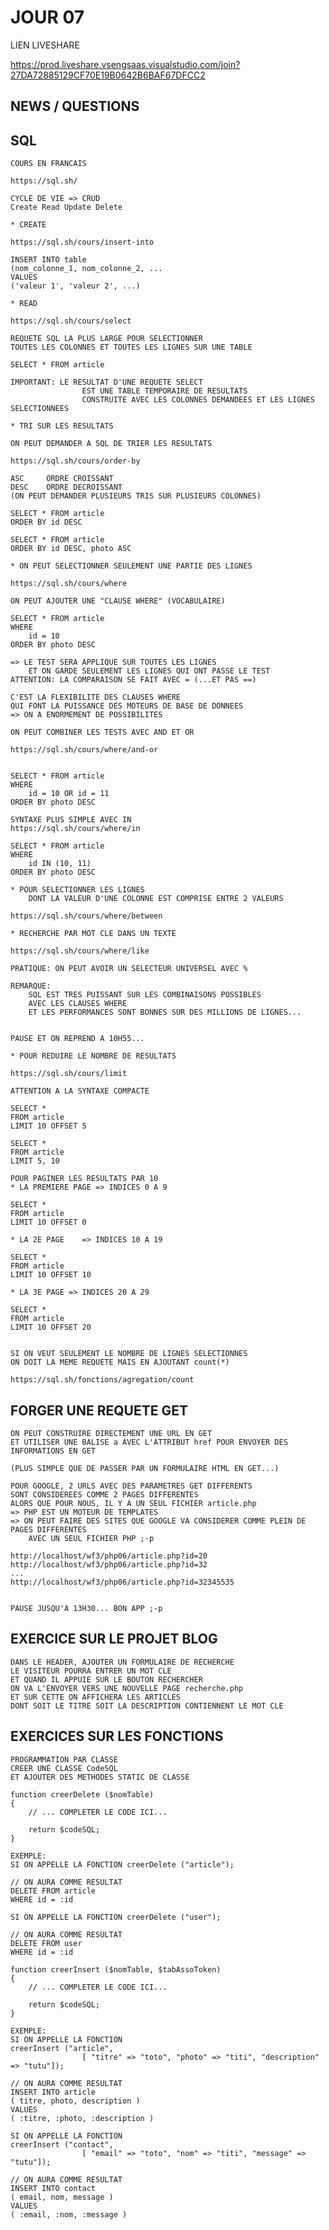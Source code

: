 # JOUR 07

LIEN LIVESHARE

https://prod.liveshare.vsengsaas.visualstudio.com/join?27DA72885129CF70E19B0642B6BAF67DFCC2

## NEWS / QUESTIONS


## SQL

    COURS EN FRANCAIS

    https://sql.sh/

    CYCLE DE VIE => CRUD
    Create Read Update Delete

    * CREATE

    https://sql.sh/cours/insert-into

    INSERT INTO table 
    (nom_colonne_1, nom_colonne_2, ...
    VALUES 
    ('valeur 1', 'valeur 2', ...)

    * READ

    https://sql.sh/cours/select

    REQUETE SQL LA PLUS LARGE POUR SELECTIONNER 
    TOUTES LES COLONNES ET TOUTES LES LIGNES SUR UNE TABLE
    
    SELECT * FROM article

    IMPORTANT: LE RESULTAT D'UNE REQUETE SELECT
                    EST UNE TABLE TEMPORAIRE DE RESULTATS
                    CONSTRUITE AVEC LES COLONNES DEMANDEES ET LES LIGNES SELECTIONNEES

    * TRI SUR LES RESULTATS

    ON PEUT DEMANDER A SQL DE TRIER LES RESULTATS

    https://sql.sh/cours/order-by

    ASC     ORDRE CROISSANT
    DESC    ORDRE DECROISSANT
    (ON PEUT DEMANDER PLUSIEURS TRIS SUR PLUSIEURS COLONNES)

    SELECT * FROM article
    ORDER BY id DESC

    SELECT * FROM article
    ORDER BY id DESC, photo ASC

    * ON PEUT SELECTIONNER SEULEMENT UNE PARTIE DES LIGNES

    https://sql.sh/cours/where

    ON PEUT AJOUTER UNE "CLAUSE WHERE" (VOCABULAIRE)

    SELECT * FROM article
    WHERE
        id = 10
    ORDER BY photo DESC
    
    => LE TEST SERA APPLIQUE SUR TOUTES LES LIGNES
        ET ON GARDE SEULEMENT LES LIGNES QUI ONT PASSE LE TEST
    ATTENTION: LA COMPARAISON SE FAIT AVEC = (...ET PAS ==)    

    C'EST LA FLEXIBILITE DES CLAUSES WHERE 
    QUI FONT LA PUISSANCE DES MOTEURS DE BASE DE DONNEES
    => ON A ENORMEMENT DE POSSIBILITES

    ON PEUT COMBINER LES TESTS AVEC AND ET OR

    https://sql.sh/cours/where/and-or


    SELECT * FROM article
    WHERE
        id = 10 OR id = 11
    ORDER BY photo DESC

    SYNTAXE PLUS SIMPLE AVEC IN
    https://sql.sh/cours/where/in

    SELECT * FROM article
    WHERE
        id IN (10, 11)
    ORDER BY photo DESC

    * POUR SELECTIONNER LES LIGNES 
        DONT LA VALEUR D'UNE COLONNE EST COMPRISE ENTRE 2 VALEURS

    https://sql.sh/cours/where/between

    * RECHERCHE PAR MOT CLE DANS UN TEXTE

    https://sql.sh/cours/where/like

    PRATIQUE: ON PEUT AVOIR UN SELECTEUR UNIVERSEL AVEC %

    REMARQUE: 
        SQL EST TRES PUISSANT SUR LES COMBINAISONS POSSIBLES 
        AVEC LES CLAUSES WHERE
        ET LES PERFORMANCES SONT BONNES SUR DES MILLIONS DE LIGNES...


    PAUSE ET ON REPREND A 10H55...

    * POUR REDUIRE LE NOMBRE DE RESULTATS 

    https://sql.sh/cours/limit

    ATTENTION A LA SYNTAXE COMPACTE

    SELECT *
    FROM article
    LIMIT 10 OFFSET 5

    SELECT *
    FROM article
    LIMIT 5, 10

    POUR PAGINER LES RESULTATS PAR 10
    * LA PREMIERE PAGE => INDICES 0 A 9

    SELECT *
    FROM article
    LIMIT 10 OFFSET 0

    * LA 2E PAGE    => INDICES 10 A 19

    SELECT *
    FROM article
    LIMIT 10 OFFSET 10

    * LA 3E PAGE => INDICES 20 A 29

    SELECT *
    FROM article
    LIMIT 10 OFFSET 20


    SI ON VEUT SEULEMENT LE NOMBRE DE LIGNES SELECTIONNES
    ON DOIT LA MEME REQUETE MAIS EN AJOUTANT count(*)

    https://sql.sh/fonctions/agregation/count


## FORGER UNE REQUETE GET

    ON PEUT CONSTRUIRE DIRECTEMENT UNE URL EN GET
    ET UTILISER UNE BALISE a AVEC L'ATTRIBUT href POUR ENVOYER DES INFORMATIONS EN GET

    (PLUS SIMPLE QUE DE PASSER PAR UN FORMULAIRE HTML EN GET...)

    POUR GOOGLE, 2 URLS AVEC DES PARAMETRES GET DIFFERENTS 
    SONT CONSIDEREES COMME 2 PAGES DIFFERENTES
    ALORS QUE POUR NOUS, IL Y A UN SEUL FICHIER article.php
    => PHP EST UN MOTEUR DE TEMPLATES
    => ON PEUT FAIRE DES SITES QUE GOOGLE VA CONSIDERER COMME PLEIN DE PAGES DIFFERENTES
        AVEC UN SEUL FICHIER PHP ;-p

    http://localhost/wf3/php06/article.php?id=20
    http://localhost/wf3/php06/article.php?id=32
    ...
    http://localhost/wf3/php06/article.php?id=32345535

    
    PAUSE JUSQU'A 13H30... BON APP ;-p


## EXERCICE SUR LE PROJET BLOG


    DANS LE HEADER, AJOUTER UN FORMULAIRE DE RECHERCHE
    LE VISITEUR POURRA ENTRER UN MOT CLE
    ET QUAND IL APPUIE SUR LE BOUTON RECHERCHER
    ON VA L'ENVOYER VERS UNE NOUVELLE PAGE recherche.php
    ET SUR CETTE ON AFFICHERA LES ARTICLES 
    DONT SOIT LE TITRE SOIT LA DESCRIPTION CONTIENNENT LE MOT CLE


## EXERCICES SUR LES FONCTIONS

    PROGRAMMATION PAR CLASSE
    CREER UNE CLASSE CodeSQL
    ET AJOUTER DES METHODES STATIC DE CLASSE

    function creerDelete ($nomTable)
    {
        // ... COMPLETER LE CODE ICI...

        return $codeSQL;
    }

    EXEMPLE:
    SI ON APPELLE LA FONCTION creerDelete ("article");

    // ON AURA COMME RESULTAT 
    DELETE FROM article
    WHERE id = :id

    SI ON APPELLE LA FONCTION creerDelete ("user");

    // ON AURA COMME RESULTAT 
    DELETE FROM user
    WHERE id = :id

    function creerInsert ($nomTable, $tabAssoToken)
    {
        // ... COMPLETER LE CODE ICI...

        return $codeSQL;
    }

    EXEMPLE:
    SI ON APPELLE LA FONCTION 
    creerInsert ("article", 
                    [ "titre" => "toto", "photo" => "titi", "description" => "tutu"]);

    // ON AURA COMME RESULTAT 
    INSERT INTO article
    ( titre, photo, description )
    VALUES
    ( :titre, :photo, :description )

    SI ON APPELLE LA FONCTION 
    creerInsert ("contact", 
                    [ "email" => "toto", "nom" => "titi", "message" => "tutu"]);

    // ON AURA COMME RESULTAT 
    INSERT INTO contact
    ( email, nom, message )
    VALUES
    ( :email, :nom, :message )


